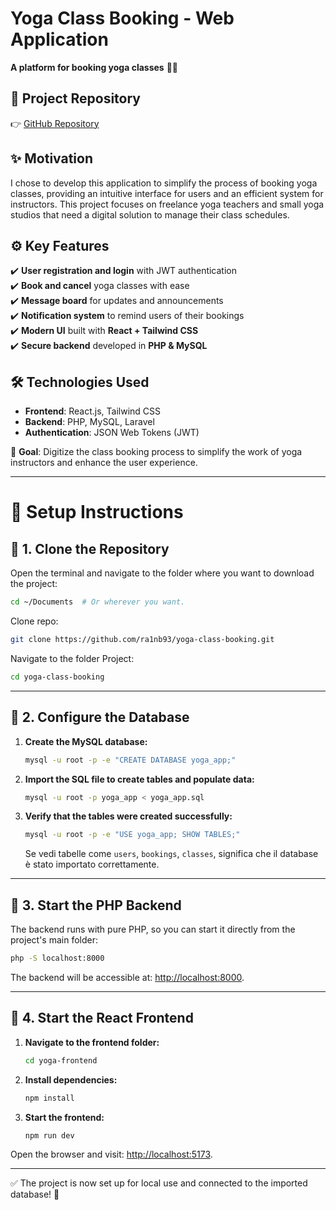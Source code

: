 # **Yoga Class Booking - Web Application**
**A platform for booking yoga classes** 🧘‍♂️

## 🔗 **Project Repository**
👉 [GitHub Repository](https://github.com/YourUsername/yoga-class-booking)

## ✨ **Motivation**
I chose to develop this application to simplify the process of booking yoga classes, providing an intuitive interface for users and an efficient system for instructors. This project focuses on freelance yoga teachers and small yoga studios that need a digital solution to manage their class schedules.

## ⚙️ **Key Features**
✔️ **User registration and login** with JWT authentication  
✔️ **Book and cancel** yoga classes with ease  
✔️ **Message board** for updates and announcements  
✔️ **Notification system** to remind users of their bookings  
✔️ **Modern UI** built with **React + Tailwind CSS**  
✔️ **Secure backend** developed in **PHP & MySQL**  

## 🛠 **Technologies Used**
- **Frontend**: React.js, Tailwind CSS  
- **Backend**: PHP, MySQL, Laravel  
- **Authentication**: JSON Web Tokens (JWT)
  
📌 **Goal**: Digitize the class booking process to simplify the work of yoga instructors and enhance the user experience.

---

# 🚀 **Setup Instructions**

## 📌 1. Clone the Repository

Open the terminal and navigate to the folder where you want to download the project:
```bash
cd ~/Documents  # Or wherever you want.
```
Clone repo:
```bash
git clone https://github.com/ra1nb93/yoga-class-booking.git
```
Navigate to the folder Project:
```bash
cd yoga-class-booking
```

---

## 📌 2. Configure the Database

1. **Create the MySQL database:**
   ```bash
   mysql -u root -p -e "CREATE DATABASE yoga_app;"
   ```
2. **Import the SQL file to create tables and populate data:**
   ```bash
   mysql -u root -p yoga_app < yoga_app.sql
   ```
3. **Verify that the tables were created successfully:**
   ```bash
   mysql -u root -p -e "USE yoga_app; SHOW TABLES;"
   ```
   Se vedi tabelle come `users`, `bookings`, `classes`, significa che il database è stato importato correttamente.

---

## 📌 3. Start the PHP Backend

The backend runs with pure PHP, so you can start it directly from the project's main folder:
```bash
php -S localhost:8000
```
The backend will be accessible at: [http://localhost:8000](http://localhost:8000).

---

## 📌 4. Start the React Frontend

1. **Navigate to the frontend folder:**
   ```bash
   cd yoga-frontend
   ```
2. **Install dependencies:**
   ```bash
   npm install
   ```
3. **Start the frontend:**
   ```bash
   npm run dev
   ```
Open the browser and visit: [http://localhost:5173](http://localhost:5173).

---

✅ The project is now set up for local use and connected to the imported database! 🚀
